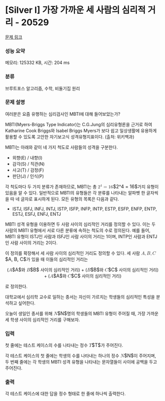 # [Silver I] 가장 가까운 세 사람의 심리적 거리 - 20529 

[문제 링크](https://www.acmicpc.net/problem/20529) 

### 성능 요약

메모리: 125332 KB, 시간: 204 ms

### 분류

브루트포스 알고리즘, 수학, 비둘기집 원리

### 문제 설명

<p>여러분은 요즘 유행하는 심리검사인 MBTI에 대해 들어보았는가?</p>

<p>MBTI(Myers-Briggs Type Indicator)는 C.G.Jung의 심리유형론을 근거로 하여 Katharine Cook Briggs와 Isabel Briggs Myers가 보다 쉽고 일상생활에 유용하게 활용할 수 있도록 고안한 자기보고식 성격유형지표이다. (출처: 위키백과)</p>

<p>MBTI는 아래와 같이 네 가지 척도로 사람들의 성격을 구분한다.</p>

<ul>
	<li>외향(E) / 내향(I)</li>
	<li>감각(S) / 직관(N)</li>
	<li>사고(T) / 감정(F)</li>
	<li>판단(J) / 인식(P)</li>
</ul>

<p>각 척도마다 두 가지 분류가 존재하므로, MBTI는 총 <mjx-container class="MathJax" jax="CHTML" style="font-size: 109%; position: relative;"><mjx-math class="MJX-TEX" aria-hidden="true"><mjx-msup><mjx-mn class="mjx-n"><mjx-c class="mjx-c32"></mjx-c></mjx-mn><mjx-script style="vertical-align: 0.363em;"><mjx-mn class="mjx-n" size="s"><mjx-c class="mjx-c34"></mjx-c></mjx-mn></mjx-script></mjx-msup><mjx-mo class="mjx-n" space="4"><mjx-c class="mjx-c3D"></mjx-c></mjx-mo><mjx-mn class="mjx-n" space="4"><mjx-c class="mjx-c31"></mjx-c><mjx-c class="mjx-c36"></mjx-c></mjx-mn></mjx-math><mjx-assistive-mml unselectable="on" display="inline"><math xmlns="http://www.w3.org/1998/Math/MathML"><msup><mn>2</mn><mn>4</mn></msup><mo>=</mo><mn>16</mn></math></mjx-assistive-mml><span aria-hidden="true" class="no-mathjax mjx-copytext">$2^4 = 16$</span></mjx-container>가지 유형이 있음을 알 수 있다. 일반적으로 MBTI의 유형들은 각 분류를 나타내는 알파벳 한 글자씩을 따 네 글자로 표시하게 된다. 모든 유형의 목록은 다음과 같다.</p>

<ul>
	<li>ISTJ, ISFJ, INFJ, INTJ, ISTP, ISFP, INFP, INTP, ESTP, ESFP, ENFP, ENTP, ESTJ, ESFJ, ENFJ, ENTJ</li>
</ul>

<p>MBTI 성격 유형을 이용하면 두 사람 사이의 심리적인 거리를 정의할 수 있다. 이는 두 사람의 MBTI 유형에서 서로 다른 분류에 속하는 척도의 수로 정의된다. 예를 들어, MBTI 유형이 ISTJ인 사람과 ISFJ인 사람 사이의 거리는 1이며, INTP인 사람과 ENTJ인 사람 사이의 거리는 2이다.</p>

<p>이 정의를 확장해서 세 사람 사이의 심리적인 거리도 정의할 수 있다. 세 사람 <mjx-container class="MathJax" jax="CHTML" style="font-size: 109%; position: relative;"><mjx-math class="MJX-TEX" aria-hidden="true"><mjx-mi class="mjx-i"><mjx-c class="mjx-c1D434 TEX-I"></mjx-c></mjx-mi><mjx-mo class="mjx-n"><mjx-c class="mjx-c2C"></mjx-c></mjx-mo><mjx-mi class="mjx-i" space="2"><mjx-c class="mjx-c1D435 TEX-I"></mjx-c></mjx-mi><mjx-mo class="mjx-n"><mjx-c class="mjx-c2C"></mjx-c></mjx-mo><mjx-mi class="mjx-i" space="2"><mjx-c class="mjx-c1D436 TEX-I"></mjx-c></mjx-mi></mjx-math><mjx-assistive-mml unselectable="on" display="inline"><math xmlns="http://www.w3.org/1998/Math/MathML"><mi>A</mi><mo>,</mo><mi>B</mi><mo>,</mo><mi>C</mi></math></mjx-assistive-mml><span aria-hidden="true" class="no-mathjax mjx-copytext">$A, B, C$</span></mjx-container>가 있을 때 이들의 심리적인 거리는</p>

<p style="text-align: center;">(<mjx-container class="MathJax" jax="CHTML" style="font-size: 109%; position: relative;"><mjx-math class="MJX-TEX" aria-hidden="true"><mjx-mi class="mjx-i"><mjx-c class="mjx-c1D434 TEX-I"></mjx-c></mjx-mi></mjx-math><mjx-assistive-mml unselectable="on" display="inline"><math xmlns="http://www.w3.org/1998/Math/MathML"><mi>A</mi></math></mjx-assistive-mml><span aria-hidden="true" class="no-mathjax mjx-copytext">$A$</span></mjx-container>와 <mjx-container class="MathJax" jax="CHTML" style="font-size: 109%; position: relative;"><mjx-math class="MJX-TEX" aria-hidden="true"><mjx-mi class="mjx-i"><mjx-c class="mjx-c1D435 TEX-I"></mjx-c></mjx-mi></mjx-math><mjx-assistive-mml unselectable="on" display="inline"><math xmlns="http://www.w3.org/1998/Math/MathML"><mi>B</mi></math></mjx-assistive-mml><span aria-hidden="true" class="no-mathjax mjx-copytext">$B$</span></mjx-container> 사이의 심리적인 거리) + (<mjx-container class="MathJax" jax="CHTML" style="font-size: 109%; position: relative;"><mjx-math class="MJX-TEX" aria-hidden="true"><mjx-mi class="mjx-i"><mjx-c class="mjx-c1D435 TEX-I"></mjx-c></mjx-mi></mjx-math><mjx-assistive-mml unselectable="on" display="inline"><math xmlns="http://www.w3.org/1998/Math/MathML"><mi>B</mi></math></mjx-assistive-mml><span aria-hidden="true" class="no-mathjax mjx-copytext">$B$</span></mjx-container>와 <mjx-container class="MathJax" jax="CHTML" style="font-size: 109%; position: relative;"><mjx-math class="MJX-TEX" aria-hidden="true"><mjx-mi class="mjx-i"><mjx-c class="mjx-c1D436 TEX-I"></mjx-c></mjx-mi></mjx-math><mjx-assistive-mml unselectable="on" display="inline"><math xmlns="http://www.w3.org/1998/Math/MathML"><mi>C</mi></math></mjx-assistive-mml><span aria-hidden="true" class="no-mathjax mjx-copytext">$C$</span></mjx-container> 사이의 심리적인 거리) + (<mjx-container class="MathJax" jax="CHTML" style="font-size: 109%; position: relative;"><mjx-math class="MJX-TEX" aria-hidden="true"><mjx-mi class="mjx-i"><mjx-c class="mjx-c1D434 TEX-I"></mjx-c></mjx-mi></mjx-math><mjx-assistive-mml unselectable="on" display="inline"><math xmlns="http://www.w3.org/1998/Math/MathML"><mi>A</mi></math></mjx-assistive-mml><span aria-hidden="true" class="no-mathjax mjx-copytext">$A$</span></mjx-container>와 <mjx-container class="MathJax" jax="CHTML" style="font-size: 109%; position: relative;"><mjx-math class="MJX-TEX" aria-hidden="true"><mjx-mi class="mjx-i"><mjx-c class="mjx-c1D436 TEX-I"></mjx-c></mjx-mi></mjx-math><mjx-assistive-mml unselectable="on" display="inline"><math xmlns="http://www.w3.org/1998/Math/MathML"><mi>C</mi></math></mjx-assistive-mml><span aria-hidden="true" class="no-mathjax mjx-copytext">$C$</span></mjx-container> 사이의 심리적인 거리)</p>

<p>로 정의한다.</p>

<p>대학교에서 심리학 교수로 일하는 종서는 자신이 가르치는 학생들의 심리적인 특성을 분석하고 싶어한다.</p>

<p>오늘이 생일인 종서를 위해 <mjx-container class="MathJax" jax="CHTML" style="font-size: 109%; position: relative;"><mjx-math class="MJX-TEX" aria-hidden="true"><mjx-mi class="mjx-i"><mjx-c class="mjx-c1D441 TEX-I"></mjx-c></mjx-mi></mjx-math><mjx-assistive-mml unselectable="on" display="inline"><math xmlns="http://www.w3.org/1998/Math/MathML"><mi>N</mi></math></mjx-assistive-mml><span aria-hidden="true" class="no-mathjax mjx-copytext">$N$</span></mjx-container>명의 학생들의 MBTI 유형이 주어질 때, 가장 가까운 세 학생 사이의 심리적인 거리를 구해보자.</p>

### 입력 

 <p>첫 줄에는 테스트 케이스의 수를 나타내는 정수 <mjx-container class="MathJax" jax="CHTML" style="font-size: 109%; position: relative;"><mjx-math class="MJX-TEX" aria-hidden="true"><mjx-mi class="mjx-i"><mjx-c class="mjx-c1D447 TEX-I"></mjx-c></mjx-mi></mjx-math><mjx-assistive-mml unselectable="on" display="inline"><math xmlns="http://www.w3.org/1998/Math/MathML"><mi>T</mi></math></mjx-assistive-mml><span aria-hidden="true" class="no-mathjax mjx-copytext">$T$</span></mjx-container>가 주어진다.</p>

<p>각 테스트 케이스의 첫 줄에는 학생의 수를 나타내는 하나의 정수 <mjx-container class="MathJax" jax="CHTML" style="font-size: 109%; position: relative;"><mjx-math class="MJX-TEX" aria-hidden="true"><mjx-mi class="mjx-i"><mjx-c class="mjx-c1D441 TEX-I"></mjx-c></mjx-mi></mjx-math><mjx-assistive-mml unselectable="on" display="inline"><math xmlns="http://www.w3.org/1998/Math/MathML"><mi>N</mi></math></mjx-assistive-mml><span aria-hidden="true" class="no-mathjax mjx-copytext">$N$</span></mjx-container>이 주어지며, 두 번째 줄에는 각 학생의 MBTI 성격 유형을 나타내는 문자열들이 사이에 공백을 두고 주어진다.</p>

### 출력 

 <p>각 테스트 케이스에 대한 답을 정수 형태로 한 줄에 하나씩 출력한다.</p>

